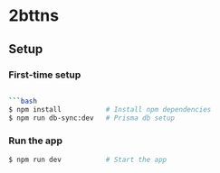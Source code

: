 # 2bttns

## Setup

### First-time setup

````bash

```bash
$ npm install           # Install npm dependencies
$ npm run db-sync:dev   # Prisma db setup
````

### Run the app

```bash
$ npm run dev           # Start the app
```
